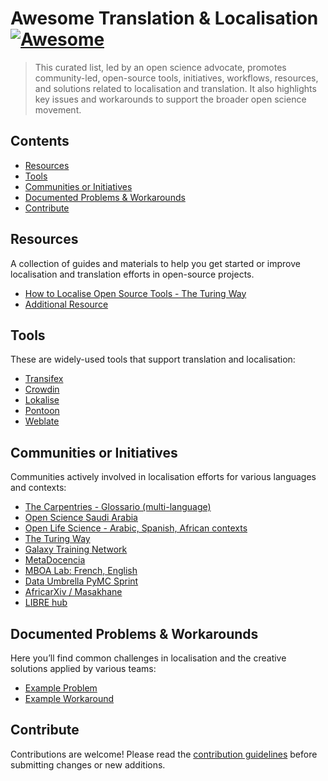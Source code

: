 
# Awesome Translation & Localisation [![Awesome](https://awesome.re/badge.svg)](https://awesome.re)

> This curated list, led by an open science advocate, promotes community-led, open-source tools, initiatives, workflows, resources, and solutions related to localisation and translation. It also highlights key issues and workarounds to support the broader open science movement.

## Contents

- [Resources](#resources)
- [Tools](#tools)
- [Communities or Initiatives](#communities-or-initiatives)
- [Documented Problems & Workarounds](#documented-problems--workarounds)
- [Contribute](#contribute)

## Resources

A collection of guides and materials to help you get started or improve localisation and translation efforts in open-source projects.

- [How to Localise Open Source Tools - The Turing Way](https://the-turing-way.netlify.app/community-handbook/translation)
- [Additional Resource](http://example.com)

## Tools

These are widely-used tools that support translation and localisation:

- [Transifex](https://www.transifex.com/)
- [Crowdin](https://crowdin.com/)
- [Lokalise](https://lokalise.com/)
- [Pontoon](https://pontoon.mozilla.org/)
- [Weblate](https://weblate.org/)

## Communities or Initiatives

Communities actively involved in localisation efforts for various languages and contexts:

- [The Carpentries - Glossario (multi-language)](https://carpentries.org/)
- [Open Science Saudi Arabia](https://osc-ksa.com/)
- [Open Life Science - Arabic, Spanish, African contexts](https://openlifesci.org/)
- [The Turing Way](https://the-turing-way.netlify.app/index.html)
- [Galaxy Training Network](https://training.galaxyproject.org/)
- [MetaDocencia](https://www.metadocencia.org/)
- [MBOA Lab: French, English](https://mboalab.net)
- [Data Umbrella PyMC Sprint](https://pymc-data-umbrella.xyz)
- [AfricarXiv / Masakhane](https://www.masakhane.io/ongoing-projects/masakhane-mt-decolonise-science)
- [LIBRE hub](https://librehub.github.io/)

## Documented Problems & Workarounds

Here you’ll find common challenges in localisation and the creative solutions applied by various teams:

- [Example Problem](http://example.com)
- [Example Workaround](http://example.com)

## Contribute

Contributions are welcome! Please read the [contribution guidelines](contributing.md) before submitting changes or new additions.


